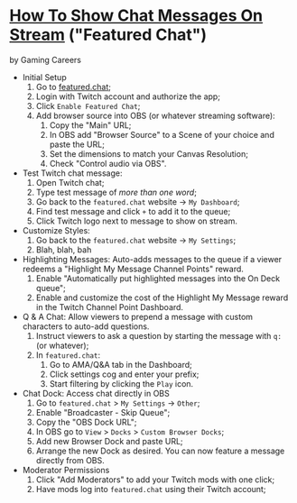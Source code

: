 # [How To Show Chat Messages On Stream](https://www.youtube.com/watch?v=OK1V_7CmyfY) ("Featured Chat")
by Gaming Careers
- Initial Setup
    1. Go to [featured.chat](https://featured.chat/);
    2. Login with Twitch account and authorize the app;
    3. Click `Enable Featured Chat`;
    4. Add browser source into OBS (or whatever streaming software):
        1. Copy the "Main" URL;
        2. In OBS add "Browser Source" to a Scene of your choice and paste the URL;
        3. Set the dimensions to match your Canvas Resolution;
        4. Check "Control audio via OBS".
- Test Twitch chat message:
    1. Open Twitch chat;
    2. Type test message of *more than one word*;
    3. Go back to the `featured.chat` website -> `My Dashboard`;
    4. Find test message and click `+` to add it to the queue;
    5. Click Twitch logo next to message to show on stream.
- Customize Styles:
    1. Go back to the `featured.chat` website -> `My Settings`;
    2. Blah, blah, bah
- Highlighting Messages: Auto-adds messages to the queue if a viewer redeems a "Highlight My Message Channel Points" reward.
    1. Enable "Automatically put highlighted messages into the On Deck queue";
    2. Enable and customize the cost of the Highlight My Message reward in the Twitch Channel Point Dashboard.
- Q & A Chat: Allow viewers to prepend a message with custom characters to auto-add questions.
    1. Instruct viewers to ask a question by starting the message with `q:` (or whatever);
    2. In `featured.chat`:
        1. Go to AMA/Q&A tab in the Dashboard;
        2. Click settings cog and enter your prefix;
        3. Start filtering by clicking the `Play` icon.
- Chat Dock: Access chat directly in OBS
    1. Go to `featured.chat` > `My Settings` -> `Other`;
    2. Enable "Broadcaster - Skip Queue";
    3. Copy the "OBS Dock URL";
    4. In OBS go to `View` > `Docks` > `Custom Browser Docks`;
    5. Add new Browser Dock and paste URL;
    6. Arrange the new Dock as desired. You can now feature a message directly from OBS.
- Moderator Permissions
    1. Click "Add Moderators" to add your Twitch mods with one click;
    2. Have mods log into `featured.chat` using their Twitch account;
